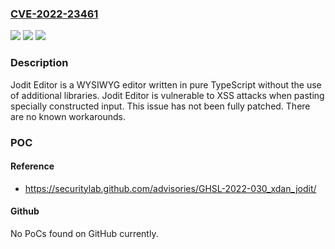 ### [CVE-2022-23461](https://cve.mitre.org/cgi-bin/cvename.cgi?name=CVE-2022-23461)
![](https://img.shields.io/static/v1?label=Product&message=Jodit%20Editor&color=blue)
![](https://img.shields.io/static/v1?label=Version&message=n%2Fa&color=blue)
![](https://img.shields.io/static/v1?label=Vulnerability&message=CWE-79%20Cross-site%20Scripting%20(XSS)&color=brighgreen)

### Description

Jodit Editor is a WYSIWYG editor written in pure TypeScript without the use of additional libraries. Jodit Editor is vulnerable to XSS attacks when pasting specially constructed input. This issue has not been fully patched. There are no known workarounds.

### POC

#### Reference
- https://securitylab.github.com/advisories/GHSL-2022-030_xdan_jodit/

#### Github
No PoCs found on GitHub currently.

